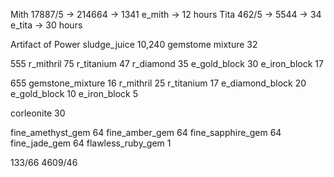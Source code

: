 Mith 17887/5 -> 214664 -> 1341 e_mith -> 12 hours
Tita   462/5 ->   5544 ->   34 e_tita -> 30 hours

Artifact of Power
sludge_juice            10,240          gemstome mixture            32

555
r_mithril                   75
r_titanium                  47
r_diamond                   35
e_gold_block                30
e_iron_block                17

655
gemstone_mixture            16
r_mithril                   25
r_titanium                  17
e_diamond_block             20
e_gold_block                10
e_iron_block                 5

corleonite                  30

fine_amethyst_gem           64
fine_amber_gem              64
fine_sapphire_gem           64
fine_jade_gem               64
flawless_ruby_gem            1






133/66
4609/46
